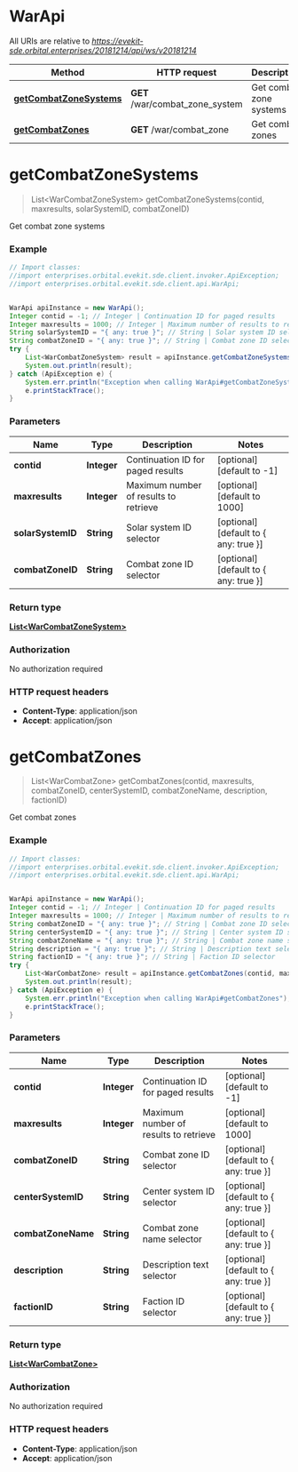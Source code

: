 # WarApi

All URIs are relative to *https://evekit-sde.orbital.enterprises/20181214/api/ws/v20181214*

Method | HTTP request | Description
------------- | ------------- | -------------
[**getCombatZoneSystems**](WarApi.md#getCombatZoneSystems) | **GET** /war/combat_zone_system | Get combat zone systems
[**getCombatZones**](WarApi.md#getCombatZones) | **GET** /war/combat_zone | Get combat zones


<a name="getCombatZoneSystems"></a>
# **getCombatZoneSystems**
> List&lt;WarCombatZoneSystem&gt; getCombatZoneSystems(contid, maxresults, solarSystemID, combatZoneID)

Get combat zone systems



### Example
```java
// Import classes:
//import enterprises.orbital.evekit.sde.client.invoker.ApiException;
//import enterprises.orbital.evekit.sde.client.api.WarApi;


WarApi apiInstance = new WarApi();
Integer contid = -1; // Integer | Continuation ID for paged results
Integer maxresults = 1000; // Integer | Maximum number of results to retrieve
String solarSystemID = "{ any: true }"; // String | Solar system ID selector
String combatZoneID = "{ any: true }"; // String | Combat zone ID selector
try {
    List<WarCombatZoneSystem> result = apiInstance.getCombatZoneSystems(contid, maxresults, solarSystemID, combatZoneID);
    System.out.println(result);
} catch (ApiException e) {
    System.err.println("Exception when calling WarApi#getCombatZoneSystems");
    e.printStackTrace();
}
```

### Parameters

Name | Type | Description  | Notes
------------- | ------------- | ------------- | -------------
 **contid** | **Integer**| Continuation ID for paged results | [optional] [default to -1]
 **maxresults** | **Integer**| Maximum number of results to retrieve | [optional] [default to 1000]
 **solarSystemID** | **String**| Solar system ID selector | [optional] [default to { any: true }]
 **combatZoneID** | **String**| Combat zone ID selector | [optional] [default to { any: true }]

### Return type

[**List&lt;WarCombatZoneSystem&gt;**](WarCombatZoneSystem.md)

### Authorization

No authorization required

### HTTP request headers

 - **Content-Type**: application/json
 - **Accept**: application/json

<a name="getCombatZones"></a>
# **getCombatZones**
> List&lt;WarCombatZone&gt; getCombatZones(contid, maxresults, combatZoneID, centerSystemID, combatZoneName, description, factionID)

Get combat zones



### Example
```java
// Import classes:
//import enterprises.orbital.evekit.sde.client.invoker.ApiException;
//import enterprises.orbital.evekit.sde.client.api.WarApi;


WarApi apiInstance = new WarApi();
Integer contid = -1; // Integer | Continuation ID for paged results
Integer maxresults = 1000; // Integer | Maximum number of results to retrieve
String combatZoneID = "{ any: true }"; // String | Combat zone ID selector
String centerSystemID = "{ any: true }"; // String | Center system ID selector
String combatZoneName = "{ any: true }"; // String | Combat zone name selector
String description = "{ any: true }"; // String | Description text selector
String factionID = "{ any: true }"; // String | Faction ID selector
try {
    List<WarCombatZone> result = apiInstance.getCombatZones(contid, maxresults, combatZoneID, centerSystemID, combatZoneName, description, factionID);
    System.out.println(result);
} catch (ApiException e) {
    System.err.println("Exception when calling WarApi#getCombatZones");
    e.printStackTrace();
}
```

### Parameters

Name | Type | Description  | Notes
------------- | ------------- | ------------- | -------------
 **contid** | **Integer**| Continuation ID for paged results | [optional] [default to -1]
 **maxresults** | **Integer**| Maximum number of results to retrieve | [optional] [default to 1000]
 **combatZoneID** | **String**| Combat zone ID selector | [optional] [default to { any: true }]
 **centerSystemID** | **String**| Center system ID selector | [optional] [default to { any: true }]
 **combatZoneName** | **String**| Combat zone name selector | [optional] [default to { any: true }]
 **description** | **String**| Description text selector | [optional] [default to { any: true }]
 **factionID** | **String**| Faction ID selector | [optional] [default to { any: true }]

### Return type

[**List&lt;WarCombatZone&gt;**](WarCombatZone.md)

### Authorization

No authorization required

### HTTP request headers

 - **Content-Type**: application/json
 - **Accept**: application/json

